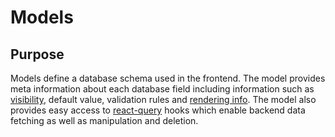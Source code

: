 # Models

## Purpose

Models define a database schema used in the frontend.
The model provides meta information about each database field including information such as [visibility](Visibilities/README.md), default value, validation rules and [rendering info](Types/Renderers/README.md).
The model also provides easy access to [react-query](https://github.com/tannerlinsley/react-query) hooks which enable backend data fetching as well as manipulation and deletion.

